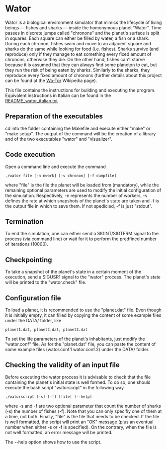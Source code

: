 # Wator

Wator is a biological environment simulator that mimics the lifecycle of living beings — fishes and sharks — inside the homonymous planet "Wator". Time passes in discrete jumps called "chronons" and the planet's surface is split in squares. Each square can either be filled by water, a fish or a shark. During each chronon, fishes swim and move to an adjacent square and sharks do the same while looking for food (i.e. fishes). Sharks survive (and reproduce) only if they manage to eat something every fixed amount of chronons, otherwise they die. On the other hand, fishes can't starve because it is assumed that they can always find some plancton to eat, but they run the risk of being eaten by sharks. Similarly to the sharks, they reproduce every fixed amount of chronons (further details about this project can be found at the [Wa-Tor](https://en.wikipedia.org/wiki/Wa-Tor) Wikipedia page).

This file contains the instructions for building and executing the program.
Equivalent instructions in Italian can be found in the [README_wator_italian.txt](README_wator_italian.txt)

## Preparation of the executables
	
cd into the folder containing the Makefile and execute either "make" or
"make setup". The output of the command will be the creation of a library
and of the two executables "wator" and "visualizer".

## Code execution

Open a command line and execute the command 

	./wator file [-n nwork] [-v chronon] [-f dumpfile]

where "file" is the file the planet will be loaded from (mandatory), while
the remaining optional parameters are used to modify the initial
configuration of the simulation. Respectively, -n represents the number of
workers, -v defines the rate at which snapshots of the planet's state are
taken and -f is the output file in which to save them. If not spedicied,
-f is just "stdout".
  
## Termination

To end the simulation, one can either send a SIGINT/SIGTERM signal to
the process (via command line) or wait for it to perform the predfined
number of iterations (10000).
  
## Checkpointing

To take a snapshot of the planet's state in a certain moment of the
execution, send a SIGUSR1 signal to the "wator" process. The planet's
state will be printed to the "wator.check" file.
  
## Configuration file

To load a planet, it is recommended to use the "planet.dat" file. Even
though it is initially empty, it can filled by copying the content of some
example files under the DATA/ folder, like

	planet1.dat, planet2.dat, planet3.dat

To set the life parameters of the planet's inhabitants, just modify the
"wator.conf" file. As for the "planet.dat" file, you can paste the content
of some example files (wator.conf.1 wator.conf.2) under the DATA/ folder.
  
## Checking the validity of an input file

Before executing the wator process it is advisable to check that the file
containing the planet's initial state is well formed. To do so, one should
execute the bash script "watorscript" in the following way

	./watorscript [-s] [-f] [file] [--help]

where -s and -f are two optional parameter that count the number of sharks
(-s) the number of fishes (-f). Note that you can only specifiy one of
them at a time, not both. Finally, "file" is the file that needs to be
checked. If the file is well formatted, the script will print an "OK"
message (plus an eventual number when either -s or -f is specified). On
the contrary, when the file is not well formatted, an error message will
be printed.

The --help option shows how to use the script.
